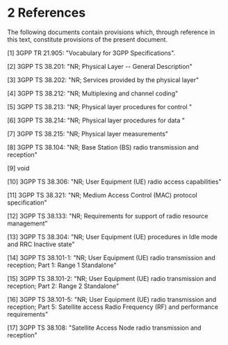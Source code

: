 # 2 References

The following documents contain provisions which, through reference in
this text, constitute provisions of the present document.

\[1\] 3GPP TR 21.905: \"Vocabulary for 3GPP Specifications\".

\[2\] 3GPP TS 38.201: \"NR; Physical Layer -- General Description\"

\[3\] 3GPP TS 38.202: \"NR; Services provided by the physical layer\"

\[4\] 3GPP TS 38.212: \"NR; Multiplexing and channel coding\"

\[5\] 3GPP TS 38.213: \"NR; Physical layer procedures for control \"

\[6\] 3GPP TS 38.214: \"NR; Physical layer procedures for data \"

\[7\] 3GPP TS 38.215: \"NR; Physical layer measurements\"

\[8\] 3GPP TS 38.104: \"NR; Base Station (BS) radio transmission and
reception\"

\[9\] void

\[10\] 3GPP TS 38.306: \"NR; User Equipment (UE) radio access
capabilities\"

\[11\] 3GPP TS 38.321: \"NR; Medium Access Control (MAC) protocol
specification\"

\[12\] 3GPP TS 38.133: \"NR; Requirements for support of radio resource
management\"

\[13\] 3GPP TS 38.304: \"NR; User Equipment (UE) procedures in Idle mode
and RRC Inactive state\"

\[14\] 3GPP TS 38.101-1: \"NR; User Equipment (UE) radio transmission
and reception; Part 1: Range 1 Standalone\"

\[15\] 3GPP TS 38.101-2: \"NR; User Equipment (UE) radio transmission
and reception; Part 2: Range 2 Standalone\"

\[16\] 3GPP TS 38.101-5: \"NR; User Equipment (UE) radio transmission
and reception; Part 5: Satellite access Radio Frequency (RF) and
performance requirements\"

\[17\] 3GPP TS 38.108: \"Satellite Access Node radio transmission and
reception\"